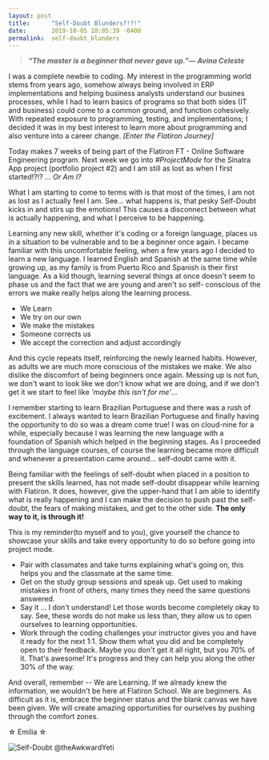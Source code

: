 ```yaml
---
layout: post
title:      "Self-Doubt Blunders?!?!"
date:       2019-10-05 18:05:39 -0400
permalink:  self-doubt_blunders
---
```


>***“The master is a beginner that never gave up.”― Avina Celeste***
 
I was a complete newbie to coding.  My interest in the programming world stems from years ago, somehow always being involved in ERP implementations and helping business analysts understand our busines processes, while I had to learn basics of programs so that both sides (IT and business) could come to a common ground, and function cohesively.  With repeated exposure to programming, testing, and implementations; I decided it was in my best interest to learn more about programming and also venture into a career change. *[Enter the Flatiron Journey]*

Today makes 7 weeks of being part of the Flatiron FT - Online Software Engineering program.  Next week we go into *#ProjectMode* for the Sinatra App project (portfolio project #2) and I am still as lost as when I first started!?!?  ... *Or Am I?*
	 
What I am starting to come to terms with is that most of the times, I am not as lost as I actually feel I am.  See... what happens is, that pesky Self-Doubt kicks in and stirs up the emotions! This causes a disconnect between what is actually happening, and what I perceive to be happening.

Learning any new skill, whether it's coding or a foreign language, places us in a situation to be vulnerable and to be a beginner once again.  I became familiar with this uncomfortable feeling, when a few years ago I decided to learn a new language.  I learned English and Spanish at the same time while growing up, as my family is from Puerto Rico and Spanish is their first language.  As a kid though, learning several things at once doesn't seem to phase us and the fact that we are young and aren't so self- conscious of the errors we make really helps along the learning process.

* We Learn
* We try on our own
* We make the mistakes
* Someone corrects us
* We accept the correction and adjust accordingly

And this cycle repeats itself, reinforcing the newly learned habits.  However, as adults we are much more conscious of the mistakes we make.  We also dislike the discomfort of being beginners once again. Messing up is not fun, we don't want to look like we don't know what we are doing, and if we don't get it we start to feel like *'maybe this isn't for me'*...

I remember starting to learn Brazilian Portuguese and there was a rush of excitement.  I always wanted to learn Brazilian Portuguese and finally having the opportunity to do so was a dream come true!  I was on cloud-nine for a while, especially because I was learning the new language with a foundation of Spanish which helped in the beginning stages.  As I proceeded through the language courses, of course the learning became more difficult and whenever a presentation came around... self-doubt came with it.

Being familiar with the feelings of self-doubt when placed in a position to present the skills learned, has not made self-doubt disappear while learning with Flatiron.  It does, however, give the upper-hand that I am able to identify what is really happening and I can make the decision to push past the self-doubt, the fears of making mistakes, and get to the other side.  **The only way to it, is through it!**

This is my reminder(to myself and to you), give yourself the chance to showcase your skills and take every opportunity to do so before going into project mode.  
* Pair with classmates and take turns explaining what's going on, this helps you and the classmate at the same time.  
* Get on the study group sessions and speak up.  Get used to making mistakes in front of others, many times they need the same questions answered.
* Say it ...  I don't understand!  Let those words become completely okay to say.  See, these words do not make us less than, they allow us to open ourselves to learning opportunities.
* Work through the coding challenges your instructor gives you and have it ready for the next 1:1.  Show them what you did and be completely open to their feedback.  Maybe you don't get it all right, but you 70% of it.  That's awesome!  It's progress and they can help you along the other 30% of the way.

And overall, remember -- We are Learning.  If we already knew the information, we wouldn't be here at Flatiron School.  We are beginners.  As difficult as it is, embrace the beginner status and the blank canvas we have been given.  We will create amazing opportunities for ourselves by pushing through the comfort zones.


☆ Emilia ☆




![Self-Doubt @theAwkwardYeti](https://smile904.fm/wp-content/uploads/2019/08/self-doubt.jpeg)


